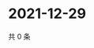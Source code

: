 # 2021-12-29

共 0 条

<!-- BEGIN WEIBO -->
<!-- 最后更新时间 Wed Dec 29 2021 08:32:19 GMT+0800 (China Standard Time) -->

<!-- END WEIBO -->
